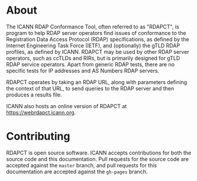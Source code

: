 # About

The ICANN RDAP Conformance Tool, often referred to as "RDAPCT", is program to help RDAP server operators find
issues of conformance to the Registration Data Access Protocol (RDAP) specifications, as defined by the Internet
Engineering Task Force (IETF), and (optionally) the gTLD RDAP profiles, as defined by ICANN. RDAPCT may be
used by other RDAP server operators, such as ccTLDs and RIRs, but is primarily designed for gTLD RDAP service
operators. Apart from generic RDAP tests, there are no specific tests for IP addresses and AS Numbers RDAP servers.

RDAPCT operates by taking an RDAP URL, along with parameters defining the context of that URL, to send queries
to the RDAP server and then produces a results file.

ICANN also hosts an online version of RDAPCT at <https://webrdapct.icann.org>.

# Contributing

RDAPCT is open source software. ICANN accepts contributions for both the source code and this documentation.
Pull requests for the source code are accepted against the `master` branch, and pull requests for this documentation
are accepted against the `gh-pages` branch.
